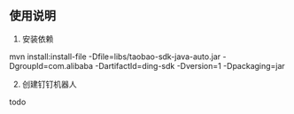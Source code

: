 ## 使用说明

1. 安装依赖

mvn install:install-file  -Dfile=libs/taobao-sdk-java-auto.jar -DgroupId=com.alibaba -DartifactId=ding-sdk -Dversion=1 -Dpackaging=jar

2. 创建钉钉机器人

todo

## 


